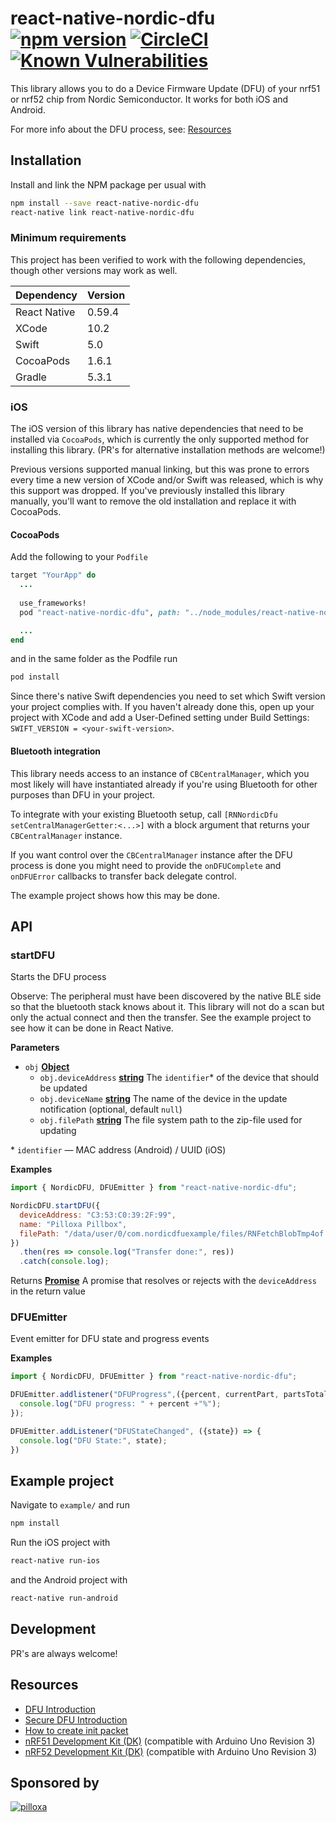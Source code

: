 # react-native-nordic-dfu [![npm version](https://badge.fury.io/js/react-native-nordic-dfu.svg)](https://badge.fury.io/js/react-native-nordic-dfu) [![CircleCI](https://circleci.com/gh/Pilloxa/react-native-nordic-dfu.svg?style=svg)](https://circleci.com/gh/Pilloxa/react-native-nordic-dfu) [![Known Vulnerabilities](https://snyk.io/test/github/pilloxa/react-native-nordic-dfu/badge.svg)](https://snyk.io/test/github/pilloxa/react-native-nordic-dfu)

This library allows you to do a Device Firmware Update (DFU) of your nrf51 or
nrf52 chip from Nordic Semiconductor. It works for both iOS and Android.

For more info about the DFU process, see: [Resources](#resources)

## Installation

Install and link the NPM package per usual with

```bash
npm install --save react-native-nordic-dfu
react-native link react-native-nordic-dfu
```

### Minimum requirements

This project has been verified to work with the following dependencies, though other versions may work as well.

| Dependency | Version |
|-|-|
| React Native | 0.59.4 |  
| XCode | 10.2 |
| Swift | 5.0 |
| CocoaPods | 1.6.1 |
| Gradle | 5.3.1 |

### iOS

The iOS version of this library has native dependencies that need to be installed via `CocoaPods`, which is currently the only supported method for installing this library. (PR's for alternative installation methods are welcome!)

Previous versions supported manual linking, but this was prone to errors every time a new version of XCode and/or Swift was released, which is why this support was dropped. If you've previously installed this library manually, you'll want to remove the old installation and replace it with CocoaPods.

#### CocoaPods

Add the following to your `Podfile`

```ruby
target "YourApp" do
  ...
  
  use_frameworks!
  pod "react-native-nordic-dfu", path: "../node_modules/react-native-nordic-dfu"

  ...
end
```

and in the same folder as the Podfile run

```bash
pod install
```

Since there's native Swift dependencies you need to set which Swift version your project complies with. If you haven't already done this, open up your project with XCode and add a User-Defined setting under Build Settings: `SWIFT_VERSION = <your-swift-version>`.

#### Bluetooth integration

This library needs access to an instance of `CBCentralManager`, which you most likely will have instantiated already if you're using Bluetooth for other purposes than DFU in your project.

To integrate with your existing Bluetooth setup, call `[RNNordicDfu setCentralManagerGetter:<...>]` with a block argument that returns your `CBCentralManager` instance.

If you want control over the `CBCentralManager` instance after the DFU process is done you might need to provide the `onDFUComplete` and `onDFUError` callbacks to transfer back delegate control.

The example project shows how this may be done.

## API

<!-- Generated by documentation.js. Update this documentation by updating the source code. -->

### startDFU

Starts the DFU process

Observe: The peripheral must have been discovered by the native BLE side so that the
bluetooth stack knows about it. This library will not do a scan but only
the actual connect and then the transfer. See the example project to see how it can be
done in React Native.

**Parameters**

-   `obj` **[Object](https://developer.mozilla.org/en-US/docs/Web/JavaScript/Reference/Global_Objects/Object)**
    -   `obj.deviceAddress` **[string](https://developer.mozilla.org/en-US/docs/Web/JavaScript/Reference/Global_Objects/String)** The `identifier`\* of the device that should be updated
    -   `obj.deviceName` **[string](https://developer.mozilla.org/en-US/docs/Web/JavaScript/Reference/Global_Objects/String)** The name of the device in the update notification (optional, default `null`)
    -   `obj.filePath` **[string](https://developer.mozilla.org/en-US/docs/Web/JavaScript/Reference/Global_Objects/String)** The file system path to the zip-file used for updating

\* `identifier` — MAC address (Android) / UUID (iOS)

**Examples**

```javascript
import { NordicDFU, DFUEmitter } from "react-native-nordic-dfu";

NordicDFU.startDFU({
  deviceAddress: "C3:53:C0:39:2F:99",
  name: "Pilloxa Pillbox",
  filePath: "/data/user/0/com.nordicdfuexample/files/RNFetchBlobTmp4of.zip"
})
  .then(res => console.log("Transfer done:", res))
  .catch(console.log);
```

Returns **[Promise](https://developer.mozilla.org/en-US/docs/Web/JavaScript/Reference/Global_Objects/Promise)** A promise that resolves or rejects with the `deviceAddress` in the return value

### DFUEmitter

Event emitter for DFU state and progress events

**Examples**

```javascript
import { NordicDFU, DFUEmitter } from "react-native-nordic-dfu";

DFUEmitter.addlistener("DFUProgress",({percent, currentPart, partsTotal, avgSpeed, speed}) => {
  console.log("DFU progress: " + percent +"%");
});

DFUEmitter.addListener("DFUStateChanged", ({state}) => {
  console.log("DFU State:", state);
})
```

## Example project

Navigate to `example/` and run

```bash
npm install
```

Run the iOS project with

```bash
react-native run-ios
```

and the Android project with

```bash
react-native run-android
```

## Development

PR's are always welcome!

## Resources

-   [DFU Introduction](http://infocenter.nordicsemi.com/topic/com.nordic.infocenter.sdk5.v11.0.0/examples_ble_dfu.html?cp=6_0_0_4_3_1 "BLE Bootloader/DFU")
-   [Secure DFU Introduction](http://infocenter.nordicsemi.com/topic/com.nordic.infocenter.sdk5.v12.0.0/ble_sdk_app_dfu_bootloader.html?cp=4_0_0_4_3_1 "BLE Secure DFU Bootloader")
-   [How to create init packet](https://github.com/NordicSemiconductor/Android-nRF-Connect/tree/master/init%20packet%20handling "Init packet handling")
-   [nRF51 Development Kit (DK)](http://www.nordicsemi.com/eng/Products/nRF51-DK "nRF51 DK") (compatible with Arduino Uno Revision 3)
-   [nRF52 Development Kit (DK)](http://www.nordicsemi.com/eng/Products/Bluetooth-Smart-Bluetooth-low-energy/nRF52-DK "nRF52 DK") (compatible with Arduino Uno Revision 3)

## Sponsored by

[![pilloxa](https://pilloxa.com/images/pilloxa-round-logo.svg)](https://pilloxa.com)
